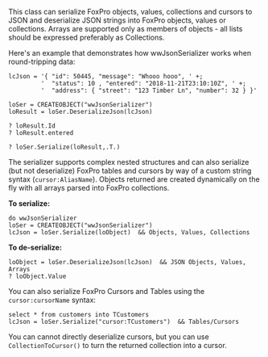 ﻿This class can serialize FoxPro objects, values, collections and cursors to JSON and deserialize JSON strings into FoxPro objects, values or collections. Arrays are supported only as members of objects - all lists should be expressed preferably as Collections.Here's an example that demonstrates how wwJsonSerializer works when round-tripping data:```foxprolcJson = '{ "id": 50445, "message": "Whooo hooo", ' +;         '  "status": 10 , "entered": "2018-11-21T23:10:10Z", ' +;         '  "address": { "street": "123 Timber Ln", "number": 32 } }'loSer = CREATEOBJECT("wwJsonSerializer")loResult = loSer.DeserializeJson(lcJson)? loResult.Id? loResult.entered? loSer.Serialize(loResult,.T.)```The serializer supports complex nested structures and can also serialize (but not deserialize) FoxPro tables and cursors by way of a custom string syntax (`cursor:AliasName`). Objects returned are created dynamically on the fly with all arrays parsed into FoxPro collections.**To serialize:**```foxprodo wwJsonSerializerloSer = CREATEOBJECT("wwJsonSerializer")lcJson = loSer.Serialize(loObject)  && Objects, Values, Collections```**To de-serialize:**```FoxProloObject = loSer.DeserializeJson(lcJson)  && JSON Objects, Values, Arrays ? loObject.Value```You can also serialize FoxPro Cursors and Tables using the `cursor:cursorName` syntax:```foxproselect * from customers into TCustomerslcJson = loSer.Serialize("cursor:TCustomers")  && Tables/Cursors```You can cannot directly deserialize cursors, but you can use `CollectionToCursor()` to turn the returned collection into a cursor.